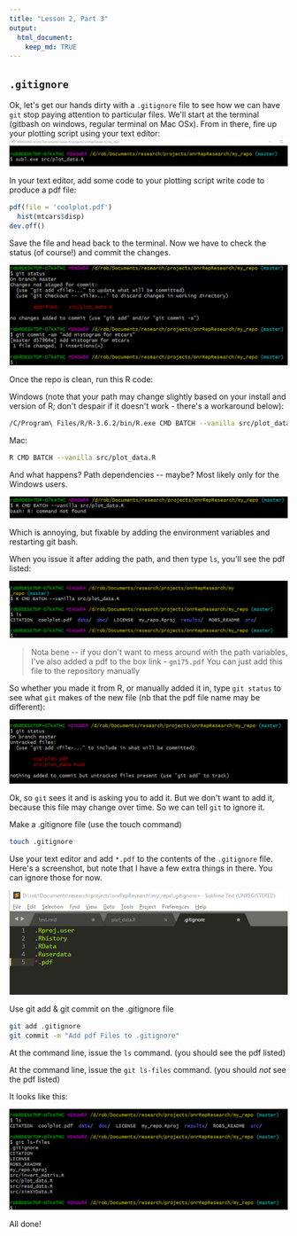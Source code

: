 ```yaml
---
title: "Lesson 2, Part 3"
output: 
  html_document:
    keep_md: TRUE
---
```





## ```.gitignore```
Ok, let's get our hands dirty with a ```.gitignore``` file to see how we can have ```git``` stop paying attention to particular files. 
We'll start at the terminal (gitbash on windows, regular terminal on Mac OSx). From in there, fire up your plotting script using your text editor:
![](images/fire_sublime.png)

In your text editor, add some code to your plotting script write code to produce a pdf file:


```r
pdf(file = 'coolplot.pdf')
  hist(mtcars$disp)
dev.off()
```

Save the file and head back to the terminal. Now we have to check the status (of course!) and commit the changes.

![](images/add_hist.png)

Once the repo is clean, run this R code:

Windows (note that your path may change slightly based on your install and version of R; don't despair if it doesn't work - there's a workaround below):


```bash
/C/Program\ Files/R/R-3.6.2/bin/R.exe CMD BATCH --vanilla src/plot_data.R
```

Mac:

```bash
R CMD BATCH --vanilla src/plot_data.R
```

And what happens? Path dependencies -- maybe? Most likely only for the Windows users.

![](images/path_depend.png)
  
Which is annoying, but fixable by adding the environment variables and restarting git bash. 

When you issue it after adding the path, and then type ```ls```, you'll see the pdf listed:

![](images/cool_plot.png)


> Nota bene -- if you don't want to mess around with the path variables, I've also added a pdf to the box link - ```gm175.pdf``` You can just add this file to the repository manually

So whether you made it from R, or manually added it in, type ```git status``` to see what ```git``` makes of the new file (nb that the pdf file name may be different):

![](images/plot_git_status.png)

Ok, so ```git``` sees it and is asking you to add it. But we don't want to add it, because this file may change over time. So we can tell ```git``` to ignore it. 

Make a .gitignore file (use the touch command)


```bash
touch .gitignore
```

Use your text editor and add ```*.pdf``` to the contents of the ```.gitignore``` file. Here's a screenshot, but note that I have a few extra things in there. You can ignore those for now.

![](images/gitignore.png)

Use git add & git commit on the .gitignore file


```bash
git add .gitignore
git commit -m "Add pdf Files to .gitignore"
```

At the command line, issue the ```ls``` command. (you should see the pdf listed)

At the command line, issue the ```git ls-files``` command. (you should _not_ see the pdf listed)

It looks like this:

![](images/ignore_ls.png)


All done!
